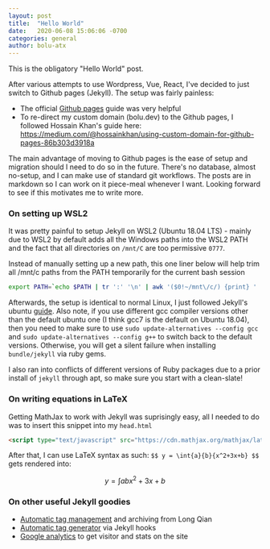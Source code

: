 ```yaml
---
layout: post
title:  "Hello World"
date:   2020-06-08 15:06:06 -0700
categories: general
author: bolu-atx
---
```


This is the obligatory "Hello World" post.

After various attempts to use Wordpress, Vue, React, I've decided to just switch to Github pages (Jekyll). The setup was fairly painless:

- The official [Github pages](https://pages.github.com/) guide was very helpful
- To re-direct my custom domain (bolu.dev) to the Github pages, I followed Hossain Khan's guide here: https://medium.com/@hossainkhan/using-custom-domain-for-github-pages-86b303d3918a

The main advantage of moving to Github pages is the ease of setup and migration should I need to do so in the future. There's no database, almost no-setup, and I can make use of standard git workflows. The posts are in markdown so I can work on it piece-meal whenever I want. Looking forward to see if this motivates me to write more.

### On setting up WSL2

It was pretty painful to setup Jekyll on WSL2 (Ubuntu 18.04 LTS) - mainly due to WSL2 by default adds all the Windows paths into the WSL2 PATH and the fact that all directories on `/mnt/C` are too permissive `0777`.

Instead of manually setting up a new path, this one liner below will help trim all /mnt/c paths from the PATH temporarily for the current bash session

```bash
export PATH=`echo $PATH | tr ':' '\n' | awk '($0!~/mnt\/c/) {print} ' | tr '\n' ':'`
```

Afterwards, the setup is identical to normal Linux, I just followed Jekyll's ubuntu [guide](https://jekyllrb.com/docs/installation/ubuntu/). Also note, if you use different gcc compiler versions other than the default ubuntu one (I think gcc7 is the default on Ubuntu 18.04), then you need to make sure to use `sudo update-alternatives --config gcc`  and `sudo update-alternatives --config g++` to switch back to the default versions. Otherwise, you will get a silent failure when installing `bundle/jekyll` via ruby gems.

I also ran into conflicts of different versions of Ruby packages due to a prior install of `jekyll` through apt, so make sure you start with a clean-slate!


### On writing equations in LaTeX

Getting MathJax to work with Jekyll was suprisingly easy, all I needed to do was to insert this snippet into my `head.html`

```html
<script type="text/javascript" src="https://cdn.mathjax.org/mathjax/latest/MathJax.js?config=TeX-AMS-MML_HTMLorMML"></script>
```
After that, I can use LaTeX syntax as such: `$$ y = \int{a}{b}{x^2+3x+b} $$` gets rendered into:

$$ y = \int{a}{b}{x^2+3x+b} $$


### On other useful Jekyll goodies
- [Automatic tag management](http://longqian.me/2017/02/09/github-jekyll-tag/) and archiving from Long Qian
- [Automatic tag generator](https://www.untangled.dev/2020/06/02/tag-management-jekyll/) via Jekyll hooks
- [Google analytics](https://michaelsoolee.com/google-analytics-jekyll/) to get visitor and stats on the site 
